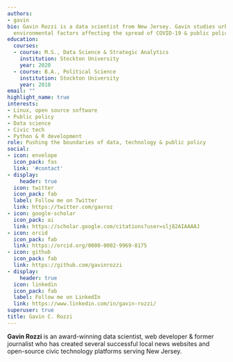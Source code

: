```yaml
---
authors:
- gavin
bio: Gavin Rozzi is a data scientist from New Jersey. Gavin studies urban informatics,
  environmental factors affecting the spread of COVID-19 & public policy development.
education:
  courses:
  - course: M.S., Data Science & Strategic Analytics
    institution: Stockton University
    year: 2020
  - course: B.A., Political Science
    institution: Stockton University
    year: 2018
email: ""
highlight_name: true
interests:
- Linux, open source software
- Public policy
- Data science
- Civic tech
- Python & R development
role: Pushing the boundaries of data, technology & public policy
social:
- icon: envelope
  icon_pack: fas
  link: '#contact'
- display:
    header: true
  icon: twitter
  icon_pack: fab
  label: Follow me on Twitter
  link: https://twitter.com/gavroz
- icon: google-scholar
  icon_pack: ai
  link: https://scholar.google.com/citations?user=slj82AIAAAAJ
- icon: orcid
  icon_pack: fab
  link: https://orcid.org/0000-0002-9969-8175
- icon: github
  icon_pack: fab
  link: https://github.com/gavinrozzi
- display:
    header: true
  icon: linkedin
  icon_pack: fab
  label: Follow me on LinkedIn
  link: https://www.linkedin.com/in/gavin-rozzi/
superuser: true
title: Gavin C. Rozzi
---
```


**Gavin Rozzi** is an award-winning data scientist, web developer & former journalist who has created several successful local news websites and open-source civic technology platforms serving New Jersey. 

